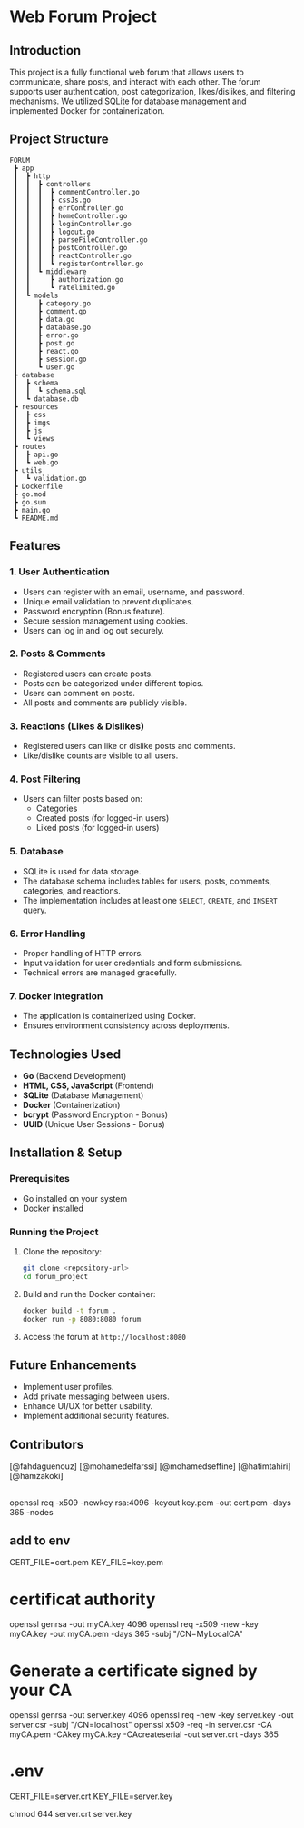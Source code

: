 # Web Forum Project

## Introduction
This project is a fully functional web forum that allows users to communicate, share posts, and interact with each other. The forum supports user authentication, post categorization, likes/dislikes, and filtering mechanisms. We utilized SQLite for database management and implemented Docker for containerization.


## Project Structure
```
FORUM
 ┣ app
 ┃  ┣ http
 ┃  ┃  ┣ controllers
 ┃  ┃  ┃  ┣ commentController.go
 ┃  ┃  ┃  ┣ cssJs.go
 ┃  ┃  ┃  ┣ errController.go
 ┃  ┃  ┃  ┣ homeController.go
 ┃  ┃  ┃  ┣ loginController.go
 ┃  ┃  ┃  ┣ logout.go
 ┃  ┃  ┃  ┣ parseFileController.go
 ┃  ┃  ┃  ┣ postController.go
 ┃  ┃  ┃  ┣ reactController.go
 ┃  ┃  ┃  ┗ registerController.go
 ┃  ┃  ┗ middleware
 ┃  ┃     ┣ authorization.go
 ┃  ┃     ┗ ratelimited.go
 ┃  ┗ models
 ┃     ┣ category.go
 ┃     ┣ comment.go
 ┃     ┣ data.go
 ┃     ┣ database.go
 ┃     ┣ error.go
 ┃     ┣ post.go
 ┃     ┣ react.go
 ┃     ┣ session.go
 ┃     ┗ user.go
 ┣ database
 ┃  ┣ schema
 ┃  ┃  ┗ schema.sql
 ┃  ┗ database.db
 ┣ resources
 ┃  ┣ css
 ┃  ┣ imgs
 ┃  ┣ js
 ┃  ┗ views
 ┣ routes
 ┃  ┣ api.go
 ┃  ┗ web.go
 ┣ utils
 ┃  ┗ validation.go
 ┣ Dockerfile
 ┣ go.mod
 ┣ go.sum
 ┣ main.go
 ┗ README.md
```


## Features
### 1. User Authentication
- Users can register with an email, username, and password.
- Unique email validation to prevent duplicates.
- Password encryption (Bonus feature).
- Secure session management using cookies.
- Users can log in and log out securely.

### 2. Posts & Comments
- Registered users can create posts.
- Posts can be categorized under different topics.
- Users can comment on posts.
- All posts and comments are publicly visible.

### 3. Reactions (Likes & Dislikes)
- Registered users can like or dislike posts and comments.
- Like/dislike counts are visible to all users.

### 4. Post Filtering
- Users can filter posts based on:
  - Categories
  - Created posts (for logged-in users)
  - Liked posts (for logged-in users)

### 5. Database
- SQLite is used for data storage.
- The database schema includes tables for users, posts, comments, categories, and reactions.
- The implementation includes at least one `SELECT`, `CREATE`, and `INSERT` query.

### 6. Error Handling
- Proper handling of HTTP errors.
- Input validation for user credentials and form submissions.
- Technical errors are managed gracefully.

### 7. Docker Integration
- The application is containerized using Docker.
- Ensures environment consistency across deployments.

## Technologies Used
- **Go** (Backend Development)
- **HTML, CSS, JavaScript** (Frontend)
- **SQLite** (Database Management)
- **Docker** (Containerization)
- **bcrypt** (Password Encryption - Bonus)
- **UUID** (Unique User Sessions - Bonus)

## Installation & Setup
### Prerequisites
- Go installed on your system
- Docker installed

### Running the Project
1. Clone the repository:
   ```bash
   git clone <repository-url>
   cd forum_project
   ```
2. Build and run the Docker container:
   ```bash
   docker build -t forum .
   docker run -p 8080:8080 forum
   ```
3. Access the forum at `http://localhost:8080`

## Future Enhancements
- Implement user profiles.
- Add private messaging between users.
- Enhance UI/UX for better usability.
- Implement additional security features.

## Contributors

[@fahdaguenouz]
[@mohamedelfarssi]
[@mohamedseffine]
[@hatimtahiri]
[@hamzakoki]


##
openssl req -x509 -newkey rsa:4096 -keyout key.pem -out cert.pem -days 365 -nodes
## add to env 
CERT_FILE=cert.pem
KEY_FILE=key.pem



# certificat authority
openssl genrsa -out myCA.key 4096
openssl req -x509 -new -key myCA.key -out myCA.pem -days 365 -subj "/CN=MyLocalCA"
# Generate a certificate signed by your CA
openssl genrsa -out server.key 4096
openssl req -new -key server.key -out server.csr -subj "/CN=localhost"
openssl x509 -req -in server.csr -CA myCA.pem -CAkey myCA.key -CAcreateserial -out server.crt -days 365
#  .env 
CERT_FILE=server.crt
KEY_FILE=server.key


chmod 644 server.crt server.key
